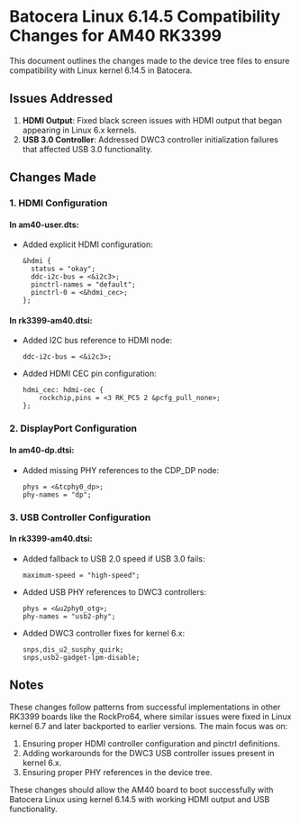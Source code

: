 # Batocera Linux 6.14.5 Compatibility Changes for AM40 RK3399

This document outlines the changes made to the device tree files to ensure compatibility with Linux kernel 6.14.5 in Batocera.

## Issues Addressed

1. **HDMI Output**: Fixed black screen issues with HDMI output that began appearing in Linux 6.x kernels.
2. **USB 3.0 Controller**: Addressed DWC3 controller initialization failures that affected USB 3.0 functionality.

## Changes Made

### 1. HDMI Configuration

#### In am40-user.dts:
- Added explicit HDMI configuration:
  ```
  &hdmi {
    status = "okay";
    ddc-i2c-bus = <&i2c3>;
    pinctrl-names = "default";
    pinctrl-0 = <&hdmi_cec>;
  };
  ```

#### In rk3399-am40.dtsi:
- Added I2C bus reference to HDMI node:
  ```
  ddc-i2c-bus = <&i2c3>;
  ```
- Added HDMI CEC pin configuration:
  ```
  hdmi_cec: hdmi-cec {
      rockchip,pins = <3 RK_PC5 2 &pcfg_pull_none>;
  };
  ```

### 2. DisplayPort Configuration

#### In am40-dp.dtsi:
- Added missing PHY references to the CDP_DP node:
  ```
  phys = <&tcphy0_dp>;
  phy-names = "dp";
  ```

### 3. USB Controller Configuration

#### In rk3399-am40.dtsi:
- Added fallback to USB 2.0 speed if USB 3.0 fails:
  ```
  maximum-speed = "high-speed";
  ```
- Added USB PHY references to DWC3 controllers:
  ```
  phys = <&u2phy0_otg>;
  phy-names = "usb2-phy";
  ```
- Added DWC3 controller fixes for kernel 6.x:
  ```
  snps,dis_u2_susphy_quirk;
  snps,usb2-gadget-lpm-disable;
  ```

## Notes

These changes follow patterns from successful implementations in other RK3399 boards like the RockPro64, where similar issues were fixed in Linux kernel 6.7 and later backported to earlier versions. The main focus was on:

1. Ensuring proper HDMI controller configuration and pinctrl definitions.
2. Adding workarounds for the DWC3 USB controller issues present in kernel 6.x.
3. Ensuring proper PHY references in the device tree.

These changes should allow the AM40 board to boot successfully with Batocera Linux using kernel 6.14.5 with working HDMI output and USB functionality. 